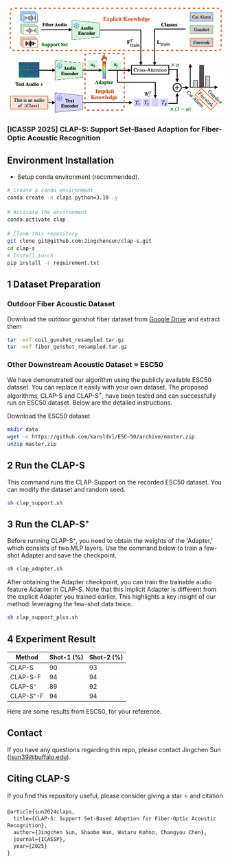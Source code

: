 
![clap_diagrams](examples/main.png)
### [ICASSP 2025] CLAP-S: Support Set-Based Adaption for Fiber-Optic Acoustic Recognition


## Environment Installation
* Setup conda environment (recommended).
```bash
# Create a conda environment
conda create -n claps python=3.10 -y

# Activate the environment
conda activate clap

# Clone this repository
git clone git@github.com:Jingchensun/clap-s.git
cd clap-s
# Install torch
pip install -r requirement.txt
```

## 1 Dataset Preparation
### Outdoor Fiber Acoustic Dataset
Download the outdoor gunshot fiber dataset from [Google Drive](https://drive.google.com/drive/folders/1P45O415eiUN_Emp1ENTRkB5wcw2wCRos?ths=true) and extract them
```bash
tar -xvf coil_gunshot_resampled.tar.gz
tar -xvf fiber_gunshot_resampled.tar.gz
```

### Other Downstream Acoustic Dataset =  ESC50
We have demonstrated our algorithm using the publicly available ESC50 dataset. You can replace it easily with your own dataset. The proposed algorithms, CLAP-S and CLAP-S$^+$,  have been tested and can successfully run on ESC50 dataset. Below are the detailed instructions.

Download the ESC50 dataset
```bash
mkdir data
wget -c https://github.com/karoldvl/ESC-50/archive/master.zip
unzip master.zip
```

## 2 Run the CLAP-S
This command runs the CLAP-Support on the recorded ESC50 dataset. You can modify the dataset and random seed.

```bash
sh clap_support.sh 
```

## 3 Run the CLAP-S⁺ 
Before running CLAP-S⁺, you need to obtain the weights of the 'Adapter,' which consists of two MLP layers. Use the command below to train a few-shot Adapter and save the checkpoint.

```bash
sh clap_adapter.sh
```
After obtaining the Adapter checkpoint, you can train the trainable audio feature Adapter in CLAP-S. Note that this implicit Adapter is different from the explicit Adapter you trained earlier. This highlights a key insight of our method: leveraging the few-shot data twice.

```bash
sh clap_support_plus.sh
```
## 4 Experiment Result
| Method        | Shot-1 (%) | Shot-2 (%) |
|---------------|------------|------------|
| CLAP-S        | 90         | 93         |
| CLAP-S-F      | 94         | 94         |
| CLAP-S⁺       | 89         | 92         |
| CLAP-S⁺-F     | 94         | 94         |

Here are some results from ESC50, for your reference.

## Contact
If you have any questions regarding this repo, please contact Jingchen Sun (jsun39@buffalo.edu).

## Citing CLAP-S

If you find this repository useful, please consider giving a star :star: and citation

```
@article{sun2024claps,
  title={CLAP-S: Support Set-Based Adaption for Fiber-Optic Acoustic Recognition},
  author={Jingchen Sun, Shaobo Han, Wataru Kohno, Changyou Chen},
  journal={ICASSP},
  year={2025}
}
```
